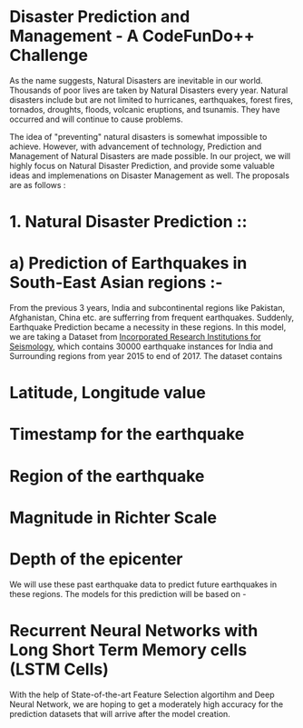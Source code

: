# Disaster Prediction and Management - A CodeFunDo++ Challenge

As the name suggests, Natural Disasters are inevitable in our world. Thousands of poor lives are taken by Natural Disasters every year. Natural disasters include but are not limited to hurricanes, earthquakes, forest fires, tornados, droughts, floods, volcanic eruptions, and tsunamis. They have occurred and will continue to cause problems. 

The idea of "preventing" natural disasters is somewhat impossible to achieve. However, with advancement of technology, Prediction and Management of Natural Disasters are made possible. In our project, we will highly focus on Natural Disaster Prediction, and provide some valuable ideas and implemenations on Disaster Management as well. The proposals are as follows :

# 1. Natural Disaster Prediction ::

# a) Prediction of Earthquakes in South-East Asian regions :-

From the previous 3 years, India and subcontinental regions like Pakistan, Afghanistan, China etc. are sufferring from frequent earthquakes. Suddenly, Earthquake Prediction became a necessity in these regions. In this model, we are taking a Dataset from [Incorporated Research Institutions for Seismology](http://ds.iris.edu/ds/), which contains 30000 earthquake instances for India and Surrounding regions from year 2015 to end of 2017. The dataset contains 
# Latitude, Longitude value
# Timestamp for the earthquake
# Region of the earthquake
# Magnitude in Richter Scale
# Depth of the epicenter

We will use these past earthquake data to predict future earthquakes in these regions. The models for this prediction will be based on -
# Recurrent Neural Networks with Long Short Term Memory cells (LSTM Cells)

With the help of State-of-the-art Feature Selection algortihm and Deep Neural Network, we are hoping to get a moderately high accuracy for the prediction datasets that will arrive after the model creation.
